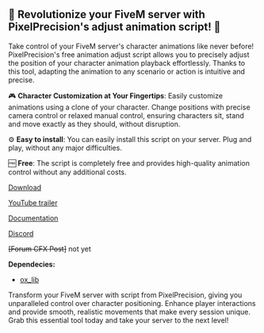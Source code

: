 ## 🚀 Revolutionize your FiveM server with PixelPrecision's adjust animation script! 🚀

Take control of your FiveM server's character animations like never before! PixelPrecision's free animation adjust script allows you to precisely adjust the position of your character animation playback effortlessly. Thanks to this tool, adapting the animation to any scenario or action is intuitive and precise.

🎮 **Character Customization at Your Fingertips**: Easily customize animations using a clone of your character. Change positions with precise camera control or relaxed manual control, ensuring characters sit, stand and move exactly as they should, without disruption.

⚙️ **Easy to install**: You can easily install this script on your server. Plug and play, without any major difficulties.

🆓 **Free**: The script is completely free and provides high-quality animation control without any additional costs.


[Download](https://github.com/pixelprecisiondev/pp-adjustanim)

[YouTube trailer](https://youtu.be/dQ3mEsm3YdI)

[Documentation](https://docs.pixelprecision.dev/adjust-animation)

[Discord](https://discord.gg/pixelprecision)

~~[Forum CFX Post]~~ not yet


**Dependecies:**
- [ox_lib](https://github.com/overextended/ox_lib)

Transform your FiveM server with script from PixelPrecision, giving you unparalleled control over character positioning. Enhance player interactions and provide smooth, realistic movements that make every session unique. Grab this essential tool today and take your server to the next level!
